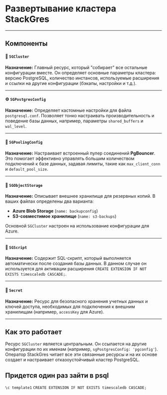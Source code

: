# Развертывание кластера StackGres


---
## Компоненты

#### 📜 `SGCluster`
**Назначение:** Главный ресурс, который "собирает" все остальные конфигурации вместе. Он определяет основные параметры кластера: версию PostgreSQL, количество инстансов, используемые расширения и ссылки на другие конфигурации (бэкапы, настройки и т.д.).

---
#### ⚙️ `SGPostgresConfig`
**Назначение:** Определяет кастомные настройки для файла `postgresql.conf`. Позволяет тонко настраивать производительность и поведение базы данных, например, параметры `shared_buffers` и `wal_level`.

---
#### 🔗 `SGPoolingConfig`
**Назначение:** Настраивает встроенный пулер соединений **PgBouncer**. Это помогает эффективно управлять большим количеством подключений к базе данных, задавая лимиты, такие как `max_client_conn` и `default_pool_size`.

---
#### 💾 `SGObjectStorage`
**Назначение:** Описывает внешнее хранилище для резервных копий. В ваших файлах определены два варианта:
* **Azure Blob Storage** (`name: backupconfig`)
* **S3-совместимое хранилище** (`name: s3-backups`)

Основной `SGCluster` настроен на использование конфигурации для Azure.

---
#### 🚀 `SGScript`
**Назначение:** Содержит SQL-скрипт, который выполняется автоматически после создания базы данных. В данном случае он используется для активации расширения `CREATE EXTENSION IF NOT EXISTS timescaledb CASCADE;`.

---
#### 🔑 `Secret`
**Назначение:** Ресурс для безопасного хранения учетных данных и ключей доступа, необходимых для подключения к внешним хранилищам (например, `accessKey` для Azure).

---
## Как это работает
Ресурс `SGCluster` является центральным. Он ссылается на другие конфигурации по их именам (например, `sgPostgresConfig: 'pgconfig'`). Оператор StackGres читает все эти связанные ресурсы и на их основе создает и настраивает отказоустойчивый кластер PostgreSQL.

##  Придется один раз зайти в psql
`\c template1`
`CREATE EXTENSION IF NOT EXISTS timescaledb CASCADE;`

